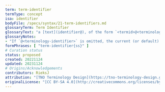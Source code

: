 ```yaml
---
term: term-identifier
termType: concept
isa: identifier
bodyFile: /specs/syntax/21-term-identifiers.md
glossaryTerm: Term Identifier
glossaryText: "a [text](identifier@), of the form `<termid>@<terminology-identifier>`, that is used for identifying a [semantic unit](@) within a designated [terminology](@)."
glossaryNotes:
- "If `@<terminology-identifier>` is omitted, the current (or default) [terminology](@) is assumed."
formPhrases: [ "term-identifier{ss}" ]
# Curation status
status: proposed
created: 20221124
updated: 20231124
# Origins/Acknowledgements
contributors: RieksJ
attribution: "[TNO Terminology Design](https://tno-terminology-design.github.io/tev2-specifications/docs)"
originalLicense: "[CC BY-SA 4.0](http://creativecommons.org/licenses/by-sa/4.0/?ref=chooser-v1)"
---
```

